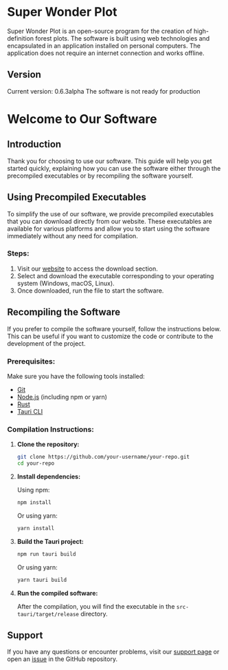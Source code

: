 # Super Wonder Plot

Super Wonder Plot is an open-source program for the creation of high-definition forest plots.
The software is built using web technologies and encapsulated in an application installed on
personal computers. The application does not require an internet connection and works offline.

## Version

Current version: 0.6.3alpha
The software is not ready for production

# Welcome to Our Software

## Introduction

Thank you for choosing to use our software. This guide will help you get started quickly, explaining how you can use the software either through the precompiled executables or by recompiling the software yourself.

## Using Precompiled Executables

To simplify the use of our software, we provide precompiled executables that you can download directly from our website. These executables are available for various platforms and allow you to start using the software immediately without any need for compilation.

### Steps:

1. Visit our [website](https://www.yourwebsite.com) to access the download section.
2. Select and download the executable corresponding to your operating system (Windows, macOS, Linux).
3. Once downloaded, run the file to start the software.

## Recompiling the Software

If you prefer to compile the software yourself, follow the instructions below. This can be useful if you want to customize the code or contribute to the development of the project.

### Prerequisites:

Make sure you have the following tools installed:

- [Git](https://git-scm.com/)
- [Node.js](https://nodejs.org/) (including npm or yarn)
- [Rust](https://www.rust-lang.org/)
- [Tauri CLI](https://tauri.app/v1/guides/getting-started/prerequisites/)

### Compilation Instructions:

1. **Clone the repository:**

    ```sh
    git clone https://github.com/your-username/your-repo.git
    cd your-repo
    ```

2. **Install dependencies:**

    Using npm:

    ```sh
    npm install
    ```

    Or using yarn:

    ```sh
    yarn install
    ```

3. **Build the Tauri project:**

    ```sh
    npm run tauri build
    ```

    Or using yarn:

    ```sh
    yarn tauri build
    ```

4. **Run the compiled software:**

    After the compilation, you will find the executable in the `src-tauri/target/release` directory. 

## Support

If you have any questions or encounter problems, visit our [support page](https://www.yourwebsite.com/support) or open an [issue](https://github.com/your-username/your-repo/issues) in the GitHub repository.




